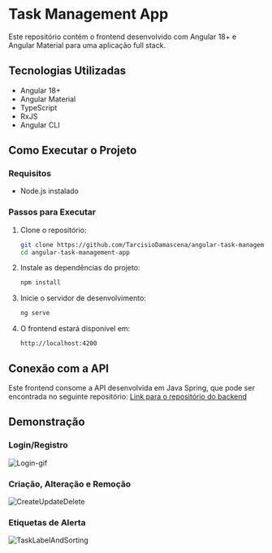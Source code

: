 # Task Management App

Este repositório contém o frontend desenvolvido com Angular 18+ e Angular Material para uma aplicação full stack.

## Tecnologias Utilizadas

- Angular 18+
- Angular Material
- TypeScript
- RxJS
- Angular CLI

## Como Executar o Projeto

### Requisitos
- Node.js instalado

### Passos para Executar
1. Clone o repositório:
   ```bash
   git clone https://github.com/TarcisioDamascena/angular-task-management-app.git
   cd angular-task-management-app
   ```

2. Instale as dependências do projeto:
   ```bash
   npm install
   ```

3. Inicie o servidor de desenvolvimento:
   ```bash
   ng serve
   ```

4. O frontend estará disponível em:
   ```
   http://localhost:4200
   ```

## Conexão com a API
Este frontend consome a API desenvolvida em Java Spring, que pode ser encontrada no seguinte repositório:
[Link para o repositório do backend](https://github.com/TarcisioDamascena/task-management)

## Demonstração 
### Login/Registro
![Login-gif](https://github.com/user-attachments/assets/20cfc09b-8b24-4337-94c9-b54a23ecbde7)

### Criação, Alteração e Remoção 
![CreateUpdateDelete](https://github.com/user-attachments/assets/436d7e01-eff9-44b1-91bd-a4330707fd1d)

### Etiquetas de Alerta
![TaskLabelAndSorting](https://github.com/user-attachments/assets/0a3e3b49-7a68-4eab-aa42-8688df4938ed)
